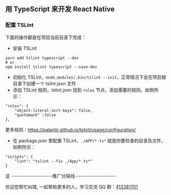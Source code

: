## 用 TypeScript 来开发 React Native

### 配置 TSLint
下面的操作都是在项目当前目录下完成：
* 安装 TSLint
```
yarn add tslint typescript --dev
# or
npm install tslint typescript --save-dev
```

* 初始化 TSLint，`node_modules/.bin/tslint --init`，正常情况下会在项目根目录下创建一个 tslint.json 文件
* 添加 TSLint 规则，tslint.json 找到 `rules` 节点，添加需要的规则。如例所示：
```
"rules": {
    "object-literal-sort-keys": false,
    "quotemark" :false
},
```
更多规则：https://palantir.github.io/tslint/usage/configuration/

* 在 package.json 里配置 TSLint，`./APP/*.ts*` 就是你要检查的目录及文件，如例所示：
```
"scripts": {
    "lint": "tslint --fix ./App/*.ts*"
}
```
这
--------------------推广分隔线--------------------

欢迎您帮忙纠错, 一起帮助更多的人，学习交流 QQ 群：[413381701](http://shang.qq.com/wpa/qunwpa?idkey=3b9474dacbf35e4a9659e89399758406e510e5b8a3f81109f7d07efaadc6056d)

